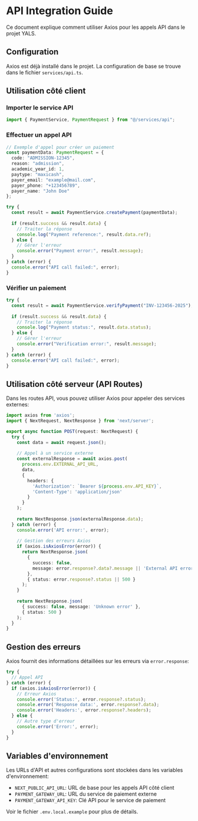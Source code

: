 # API Integration Guide

Ce document explique comment utiliser Axios pour les appels API dans le projet YALS.

## Configuration

Axios est déjà installé dans le projet. La configuration de base se trouve dans le fichier `services/api.ts`.

## Utilisation côté client

### Importer le service API

```typescript
import { PaymentService, PaymentRequest } from "@/services/api";
```

### Effectuer un appel API

```typescript
// Exemple d'appel pour créer un paiement
const paymentData: PaymentRequest = {
  code: "ADMISSION-12345",
  reason: "admission",
  academic_year_id: 1,
  paytype: "maxicash",
  payer_email: "example@mail.com",
  payer_phone: "+123456789",
  payer_name: "John Doe"
};

try {
  const result = await PaymentService.createPayment(paymentData);
  
  if (result.success && result.data) {
    // Traiter la réponse
    console.log("Payment reference:", result.data.ref);
  } else {
    // Gérer l'erreur
    console.error("Payment error:", result.message);
  }
} catch (error) {
  console.error("API call failed:", error);
}
```

### Vérifier un paiement

```typescript
try {
  const result = await PaymentService.verifyPayment("INV-123456-2025");
  
  if (result.success && result.data) {
    // Traiter la réponse
    console.log("Payment status:", result.data.status);
  } else {
    // Gérer l'erreur
    console.error("Verification error:", result.message);
  }
} catch (error) {
  console.error("API call failed:", error);
}
```

## Utilisation côté serveur (API Routes)

Dans les routes API, vous pouvez utiliser Axios pour appeler des services externes:

```typescript
import axios from 'axios';
import { NextRequest, NextResponse } from 'next/server';

export async function POST(request: NextRequest) {
  try {
    const data = await request.json();
    
    // Appel à un service externe
    const externalResponse = await axios.post(
      process.env.EXTERNAL_API_URL,
      data,
      {
        headers: {
          'Authorization': `Bearer ${process.env.API_KEY}`,
          'Content-Type': 'application/json'
        }
      }
    );
    
    return NextResponse.json(externalResponse.data);
  } catch (error) {
    console.error('API error:', error);
    
    // Gestion des erreurs Axios
    if (axios.isAxiosError(error)) {
      return NextResponse.json(
        { 
          success: false, 
          message: error.response?.data?.message || 'External API error' 
        },
        { status: error.response?.status || 500 }
      );
    }
    
    return NextResponse.json(
      { success: false, message: 'Unknown error' },
      { status: 500 }
    );
  }
}
```

## Gestion des erreurs

Axios fournit des informations détaillées sur les erreurs via `error.response`:

```typescript
try {
  // Appel API
} catch (error) {
  if (axios.isAxiosError(error)) {
    // Erreur Axios
    console.error('Status:', error.response?.status);
    console.error('Response data:', error.response?.data);
    console.error('Headers:', error.response?.headers);
  } else {
    // Autre type d'erreur
    console.error('Error:', error);
  }
}
```

## Variables d'environnement

Les URLs d'API et autres configurations sont stockées dans les variables d'environnement:

- `NEXT_PUBLIC_API_URL`: URL de base pour les appels API côté client
- `PAYMENT_GATEWAY_URL`: URL du service de paiement externe
- `PAYMENT_GATEWAY_API_KEY`: Clé API pour le service de paiement

Voir le fichier `.env.local.example` pour plus de détails.

